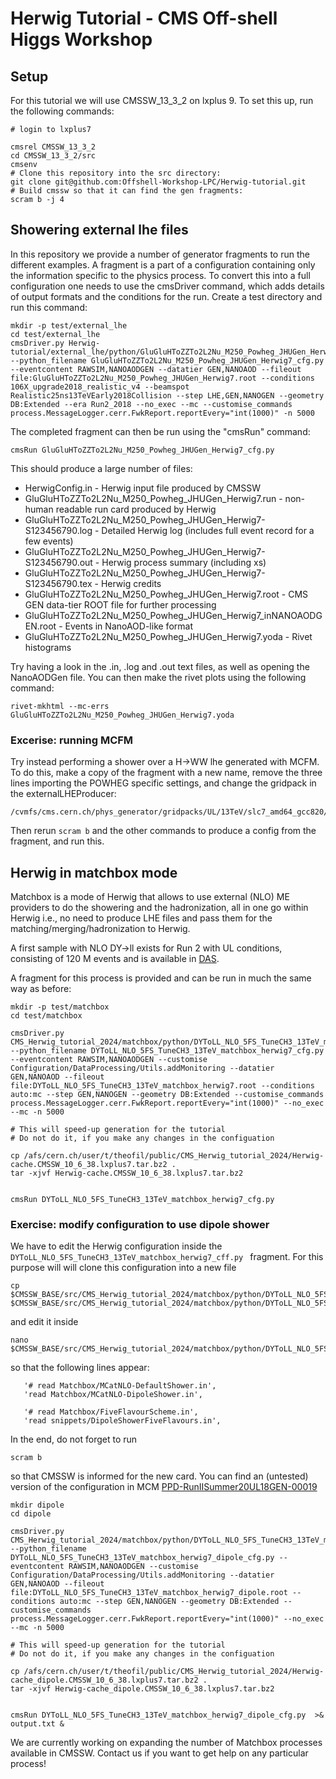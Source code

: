 # Herwig Tutorial - CMS Off-shell Higgs Workshop

## Setup

For this tutorial we will use CMSSW_13_3_2 on lxplus 9. To set this up, run the following commands:

```
# login to lxplus7

cmsrel CMSSW_13_3_2
cd CMSSW_13_3_2/src
cmsenv
# Clone this repository into the src directory:
git clone git@github.com:Offshell-Workshop-LPC/Herwig-tutorial.git
# Build cmssw so that it can find the gen fragments:
scram b -j 4
```


## Showering external lhe files

In this repository we provide a number of generator fragments to run the different examples. A fragment is a part of a configuration containing only the information specific to the physics process. To convert this into a full configuration one needs to use the cmsDriver command, which adds details of output formats and the conditions for the run. Create a test directory and run this command:

```
mkdir -p test/external_lhe
cd test/external_lhe
cmsDriver.py Herwig-tutorial/external_lhe/python/GluGluHToZZTo2L2Nu_M250_Powheg_JHUGen_Herwig7_cff.py --python_filename GluGluHToZZTo2L2Nu_M250_Powheg_JHUGen_Herwig7_cfg.py --eventcontent RAWSIM,NANOAODGEN --datatier GEN,NANOAOD --fileout file:GluGluHToZZTo2L2Nu_M250_Powheg_JHUGen_Herwig7.root --conditions 106X_upgrade2018_realistic_v4 --beamspot Realistic25ns13TeVEarly2018Collision --step LHE,GEN,NANOGEN --geometry DB:Extended --era Run2_2018 --no_exec --mc --customise_commands process.MessageLogger.cerr.FwkReport.reportEvery="int(1000)" -n 5000
```

The completed fragment can then be run using the "cmsRun" command:

```
cmsRun GluGluHToZZTo2L2Nu_M250_Powheg_JHUGen_Herwig7_cfg.py
```

This should produce a large number of files:

 - HerwigConfig.in - Herwig input file produced by CMSSW
 - GluGluHToZZTo2L2Nu_M250_Powheg_JHUGen_Herwig7.run - non-human readable run card produced by Herwig
 - GluGluHToZZTo2L2Nu_M250_Powheg_JHUGen_Herwig7-S123456790.log - Detailed Herwig log (includes full event record for a few events)
 - GluGluHToZZTo2L2Nu_M250_Powheg_JHUGen_Herwig7-S123456790.out - Herwig process summary (including xs)
 - GluGluHToZZTo2L2Nu_M250_Powheg_JHUGen_Herwig7-S123456790.tex - Herwig credits
 - GluGluHToZZTo2L2Nu_M250_Powheg_JHUGen_Herwig7.root - CMS GEN data-tier ROOT file for further processing
 - GluGluHToZZTo2L2Nu_M250_Powheg_JHUGen_Herwig7_inNANOAODGEN.root - Events in NanoAOD-like format
 - GluGluHToZZTo2L2Nu_M250_Powheg_JHUGen_Herwig7.yoda - Rivet histograms
 
Try having a look in the .in, .log and .out text files, as well as opening the NanoAODGen file. You can then make the rivet plots using the following command:

```
rivet-mkhtml --mc-errs GluGluHToZZTo2L2Nu_M250_Powheg_JHUGen_Herwig7.yoda
```

### Excerise: running MCFM

Try instead performing a shower over a H->WW lhe generated with MCFM. To do this, make a copy of the fragment with a new name, remove the three lines importing the POWHEG specific settings, and change the gridpack in the externalLHEProducer:

```
/cvmfs/cms.cern.ch/phys_generator/gridpacks/UL/13TeV/slc7_amd64_gcc820/MCFM/MCFM_slc7_amd64_gcc820_CMSSW_10_6_8_MCFM_13TeV_ggHWWtoMNMN_SIG_NNPDF31.tgz
```
Then rerun `scram b` and the other commands to produce a config from the fragment, and run this.

## Herwig in matchbox mode

Matchbox is a mode of Herwig that allows to use external (NLO) ME providers to do the showering and the hadronization, all in one go within Herwig i.e., no need to produce LHE files and pass them for the matching/merging/hadronization to Herwig. 

A first sample with NLO DY->ll exists for Run 2 with UL conditions, consisting of 120 M events and is available in [DAS](https://cmsweb.cern.ch/das/request?view=list&limit=50&instance=prod%2Fglobal&input=dataset%3D%2FDYToLL_NLO_5FS_TuneCH3_13TeV_matchbox_herwig7%2F*ext1-v2%2F*). 

A fragment for this process is provided and can be run in much the same way as before:

```
mkdir -p test/matchbox
cd test/matchbox

cmsDriver.py CMS_Herwig_tutorial_2024/matchbox/python/DYToLL_NLO_5FS_TuneCH3_13TeV_matchbox_herwig7_cff.py --python_filename DYToLL_NLO_5FS_TuneCH3_13TeV_matchbox_herwig7_cfg.py --eventcontent RAWSIM,NANOAODGEN --customise Configuration/DataProcessing/Utils.addMonitoring --datatier GEN,NANOAOD --fileout file:DYToLL_NLO_5FS_TuneCH3_13TeV_matchbox_herwig7.root --conditions auto:mc --step GEN,NANOGEN --geometry DB:Extended --customise_commands process.MessageLogger.cerr.FwkReport.reportEvery="int(1000)" --no_exec --mc -n 5000 

# This will speed-up generation for the tutorial 
# Do not do it, if you make any changes in the configuation

cp /afs/cern.ch/user/t/theofil/public/CMS_Herwig_tutorial_2024/Herwig-cache.CMSSW_10_6_38.lxplus7.tar.bz2 .
tar -xjvf Herwig-cache.CMSSW_10_6_38.lxplus7.tar.bz2


cmsRun DYToLL_NLO_5FS_TuneCH3_13TeV_matchbox_herwig7_cfg.py 
```

### Exercise: modify configuration to use dipole shower
We have to edit the Herwig configuration inside the ```DYToLL_NLO_5FS_TuneCH3_13TeV_matchbox_herwig7_cff.py ``` fragment. For this purpose will will clone this configuration into a new file 
```
cp $CMSSW_BASE/src/CMS_Herwig_tutorial_2024/matchbox/python/DYToLL_NLO_5FS_TuneCH3_13TeV_matchbox_herwig7_cff.py $CMSSW_BASE/src/CMS_Herwig_tutorial_2024/matchbox/python/DYToLL_NLO_5FS_TuneCH3_13TeV_matchbox_herwig7_dipole_cff.py

```
and edit it inside 
```
nano $CMSSW_BASE/src/CMS_Herwig_tutorial_2024/matchbox/python/DYToLL_NLO_5FS_TuneCH3_13TeV_matchbox_herwig7_dipole_cff.py
````

so that the following lines appear:
```
   '# read Matchbox/MCatNLO-DefaultShower.in',
   'read Matchbox/MCatNLO-DipoleShower.in',   

   '# read Matchbox/FiveFlavourScheme.in',
   'read snippets/DipoleShowerFiveFlavours.in',   
```
In the end, do not forget to run 
```
scram b
```
so that CMSSW is informed for the new card. You can find an (untested) version of the configuration in MCM [PPD-RunIISummer20UL18GEN-00019](https://cms-pdmv-prod.web.cern.ch/mcm/edit?db_name=requests&prepid=PPD-RunIISummer20UL18GEN-00019&page=0) 


```
mkdir dipole
cd dipole

cmsDriver.py CMS_Herwig_tutorial_2024/matchbox/python/DYToLL_NLO_5FS_TuneCH3_13TeV_matchbox_herwig7_dipole_cff.py --python_filename DYToLL_NLO_5FS_TuneCH3_13TeV_matchbox_herwig7_dipole_cfg.py --eventcontent RAWSIM,NANOAODGEN --customise Configuration/DataProcessing/Utils.addMonitoring --datatier GEN,NANOAOD --fileout file:DYToLL_NLO_5FS_TuneCH3_13TeV_matchbox_herwig7_dipole.root --conditions auto:mc --step GEN,NANOGEN --geometry DB:Extended --customise_commands process.MessageLogger.cerr.FwkReport.reportEvery="int(1000)" --no_exec --mc -n 5000 

# This will speed-up generation for the tutorial 
# Do not do it, if you make any changes in the configuation

cp /afs/cern.ch/user/t/theofil/public/CMS_Herwig_tutorial_2024/Herwig-cache_dipole.CMSSW_10_6_38.lxplus7.tar.bz2 .
tar -xjvf Herwig-cache_dipole.CMSSW_10_6_38.lxplus7.tar.bz2


cmsRun DYToLL_NLO_5FS_TuneCH3_13TeV_matchbox_herwig7_dipole_cfg.py  >& output.txt &
```

We are currently working on expanding the number of Matchbox processes available in CMSSW. Contact us if you want to get help on any particular process!
